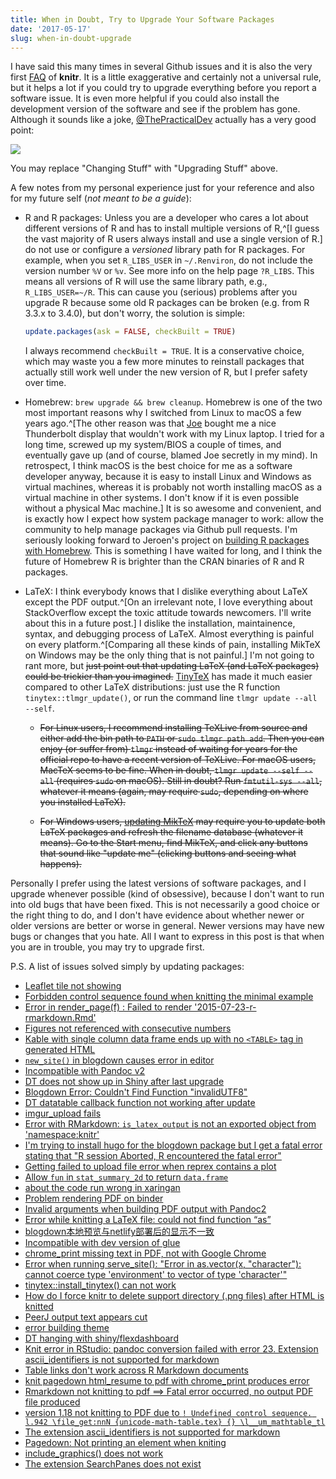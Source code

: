 ```yaml
---
title: When in Doubt, Try to Upgrade Your Software Packages
date: '2017-05-17'
slug: when-in-doubt-upgrade
---
```


I have said this many times in several Github issues and it is also the very first [FAQ](/knitr/faq/) of **knitr**. It is a little exaggerative and certainly not a universal rule, but it helps a lot if you could try to upgrade everything before you report a software issue. It is even more helpful if you could also install the development version of the software and see if the problem has gone. Although it sounds like a joke, [@ThePracticalDev](https://twitter.com/ThePracticalDev/) actually has a very good point:

[![](https://pbs.twimg.com/media/Cf7eHZ1W4AEeZJA.jpg)](https://twitter.com/ThePracticalDev/status/720257210161311744/)

You may replace "Changing Stuff" with "Upgrading Stuff" above.

A few notes from my personal experience just for your reference and also for my future self (_not meant to be a guide_):

- R and R packages: Unless you are a developer who cares a lot about different versions of R and has to install multiple versions of R,^[I guess the vast majority of R users always install and use a single version of R.] do not use or configure a _versioned_ library path for R packages. For example, when you set `R_LIBS_USER` in `~/.Renviron`, do not include the version number `%V` or `%v`. See more info on the help page `?R_LIBS`. This means all versions of R will use the same library path, e.g., `R_LIBS_USER=~/R`. This can cause you (serious) problems after you upgrade R because some old R packages can be broken (e.g. from R 3.3.x to 3.4.0), but don't worry, the solution is simple:

    ```r
    update.packages(ask = FALSE, checkBuilt = TRUE)
    ```

    I always recommend `checkBuilt = TRUE`. It is a conservative choice, which may waste you a few more minutes to reinstall packages that actually still work well under the new version of R, but I prefer safety over time.

- Homebrew: `brew upgrade && brew cleanup`. Homebrew is one of the two most important reasons why I switched from Linux to macOS a few years ago.^[The other reason was that [Joe](https://github.com/jcheng5) bought me a nice Thunderbolt display that wouldn't work with my Linux laptop. I tried for a long time, screwed up my system/BIOS a couple of times, and eventually gave up (and of course, blamed Joe secretly in my mind). In retrospect, I think macOS is the best choice for me as a software developer anyway, because it is easy to install Linux and Windows as virtual machines, whereas it is probably not worth installing macOS as a virtual machine in other systems. I don't know if it is even possible without a physical Mac machine.] It is so awesome and convenient, and is exactly how I expect how system package manager to work: allow the community to help manage packages via Github pull requests. I'm seriously looking forward to Jeroen's project on [building R packages with Homebrew](https://www.r-consortium.org/blog/2017/04/03/q1-2017-isc-grants). This is something I have waited for long, and I think the future of Homebrew R is brighter than the CRAN binaries of R and R packages.

- LaTeX: I think everybody knows that I dislike everything about LaTeX except the PDF output.^[On an irrelevant note, I love everything about StackOverflow except the toxic attitude towards newcomers. I'll write about this in a future post.] I dislike the installation, maintainence, syntax, and debugging process of LaTeX. Almost everything is painful on every platform.^[Comparing all these kinds of pain, installing MikTeX on Windows may be the only thing that is not painful.] I'm not going to rant more, but ~~just point out that updating LaTeX (and LaTeX packages) could be trickier than you imagined.~~ [TinyTeX](/tinytex/) has made it much easier compared to other LaTeX distributions: just use the R function `tinytex::tlmgr_update()`, or run the command line `tlmgr update --all --self`.

    - ~~For Linux users, I recommend installing TeXLive from source and either add the bin path to `PATH` or `sudo tlmgr path add`. Then you can enjoy (or suffer from) `tlmgr` instead of waiting for years for the official repo to have a recent version of TeXLive. For macOS users, MacTeX seems to be fine. When in doubt, `tlmgr update --self --all` (requires `sudo` on macOS). Still in doubt? Run `fmtutil-sys --all`, whatever it means (again, may require `sudo`, depending on where you installed LaTeX).~~

    - ~~For Windows users, [updating MikTeX](https://github.com/rstudio/bookdown/issues/375#issuecomment-288462901) may require you to update both LaTeX packages and refresh the filename database (whatever it means). Go to the Start menu, find MikTeX, and click any buttons that sound like "update me" (clicking buttons and seeing what happens).~~

Personally I prefer using the latest versions of software packages, and I upgrade whenever possible (kind of obsessive), because I don't want to run into old bugs that have been fixed. This is not necessarily a good choice or the right thing to do, and I don't have evidence about whether newer or older versions are better or worse in general. Newer versions may have new bugs or changes that you hate. All I want to express in this post is that when you are in trouble, you may try to upgrade first.

P.S. A list of issues solved simply by updating packages:

- [Leaflet tile not showing](https://github.com/rstudio/blogdown/issues/119)
- [Forbidden control sequence found when knitting the minimal example](https://github.com/rstudio/bookdown/issues/375)
- [Error in render_page(f) : Failed to render '2015-07-23-r-rmarkdown.Rmd'](https://github.com/rstudio/blogdown/issues/130)
- [Figures not referenced with consecutive numbers](https://github.com/rstudio/bookdown-demo/issues/17)
- [Kable with single column data frame ends up with no `<TABLE>` tag in generated HTML](https://github.com/yihui/knitr/issues/1423)
- [`new_site()` in blogdown causes error in editor](https://stackoverflow.com/q/46402910/559676)
- [Incompatible with Pandoc v2](https://github.com/rstudio/rmarkdown/issues/1244)
- [DT does not show up in Shiny after last upgrade](https://github.com/rstudio/DT/issues/489)
- [Blogdown Error: Couldn't Find Function "invalidUTF8"](https://stackoverflow.com/q/48523995/559676)
- [DT datatable callback function not working after update](https://github.com/rstudio/DT/issues/492)
- [imgur_upload fails](https://github.com/yihui/knitr/issues/1514)
- [Error with RMarkdown: `is_latex_output` is not an exported object from 'namespace:knitr'](https://github.com/rstudio/rmarkdown/issues/1272)
- [I'm trying to install hugo for the blogdown package but I get a fatal error stating that "R session Aborted, R encountered the fatal error"](https://twitter.com/pprabaka1/status/970841320783835136)
- [Getting failed to upload file error when reprex contains a plot](https://github.com/tidyverse/reprex/issues/168#issuecomment-367027374)
- [Allow `fun` in `stat_summary_2d` to return `data.frame`](https://github.com/tidyverse/ggplot2/issues/2519)
- [about the code run wrong in xaringan](https://github.com/yihui/xaringan/issues/131)
- [Problem rendering PDF on binder](https://github.com/yihui/tinytex/issues/47)
- [Invalid arguments when building PDF output with Pandoc2](https://github.com/rstudio/bookdown/issues/587)
- [Error while knitting a LaTeX file: could not find function “as”](https://stackoverflow.com/q/50834822/559676)
- [blogdown本地预览与netlify部署后的显示不一致](https://github.com/rstudio/blogdown/issues/316)
- [Incompatible with dev version of glue](https://github.com/rstudio/blogdown/issues/293)
- [chrome_print missing text in PDF, not with Google Chrome](https://github.com/rstudio/pagedown/issues/80)
- [Error when running serve_site(): "Error in as.vector(x, "character"): cannot coerce type 'environment' to vector of type 'character'"](https://github.com/rstudio/blogdown/issues/365)
- [tinytex::install_tinytex() can not work](https://github.com/yihui/tinytex/issues/112)
- [How do I force knitr to delete support directory (.png files) after HTML is knitted](https://stackoverflow.com/q/56278856/559676)
- [PeerJ output text appears cut](https://github.com/rstudio/rticles/issues/237)
- [error building theme](https://github.com/yihui/hugo-xmin/issues/38)
- [DT hanging with shiny/flexdashboard](https://github.com/rstudio/DT/issues/718)
- [Knit error in RStudio: pandoc conversion failed with error 23. Extension ascii_identifiers is not supported for markdown](https://stackoverflow.com/q/58999923/559676)
- [Table links don't work across R Markdown documents](https://github.com/rstudio/bookdown/issues/853)
- [knit pagedown html_resume to pdf with chrome_print produces error](https://stackoverflow.com/q/59845106/559676)
- [Rmarkdown not knitting to pdf ==> Fatal error occurred, no output PDF file produced](https://stackoverflow.com/q/59845679/559676)
- [version 1.18 not knitting to PDF due to `! Undefined control sequence. l.942 \file_get:nnN {unicode-math-table.tex} {} \l__um_mathtable_tl`](https://github.com/rstudio/rmarkdown/issues/1733)
- [The extension ascii_identifiers is not supported for markdown](https://github.com/yihui/knitr/issues/1814)
- [Pagedown: Not printing an element when kniting](https://github.com/rstudio/pagedown/issues/167)
- [include_graphics() does not work](https://github.com/yihui/tinytex/issues/183)
- [The extension SearchPanes does not exist](https://stackoverflow.com/q/60607052/559676)
